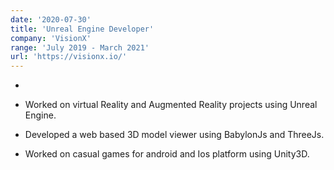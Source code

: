 ```yaml
---
date: '2020-07-30'
title: 'Unreal Engine Developer'
company: 'VisionX'
range: 'July 2019 - March 2021'
url: 'https://visionx.io/'
---
```


- 

- Worked on virtual Reality and Augmented Reality projects using Unreal Engine.

- Developed a web based 3D model viewer using BabylonJs and ThreeJs.

- Worked on casual games for android and Ios platform using Unity3D.
